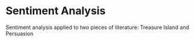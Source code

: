 # Sentiment Analysis
Sentiment analysis applied to two pieces of literature: Treasure Island and Persuasion

